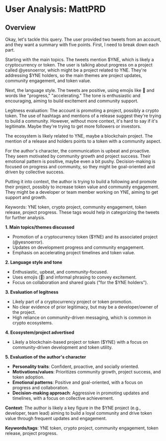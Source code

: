 # User Analysis: MattPRD

## Overview

<think>
Okay, let's tackle this query. The user provided two tweets from an account, and they want a summary with five points. First, I need to break down each part.

Starting with the main topics. The tweets mention $YNE, which is likely a cryptocurrency or token. The user is talking about progress on a project called @yesnoerror, which might be a project related to YNE. They're addressing $YNE holders, so the main themes are project updates, community engagement, and token value.

Next, the language style. The tweets are positive, using emojis like 🫡 and words like "progress," "accelerating." The tone is enthusiastic and encouraging, aiming to build excitement and community support.

Legitness evaluation: The account is promoting a project, possibly a crypto token. The use of hashtags and mentions of a release suggest they're trying to build a community. However, without more context, it's hard to say if it's legitimate. Maybe they're trying to get more followers or investors.

The ecosystem is likely related to YNE, maybe a blockchain project. The mention of a release and holders points to a token with a community aspect.

For the author's character, the communication is upbeat and proactive. They seem motivated by community growth and project success. Their emotional pattern is positive, maybe even a bit pushy. Decision-making is focused on progress and community, so they might be goal-oriented and driven by collective success.

Putting it into context, the author is trying to build a following and promote their project, possibly to increase token value and community engagement. They might be a developer or team member working on YNE, aiming to get support and growth.

Keywords: YNE token, crypto project, community engagement, token release, project progress. These tags would help in categorizing the tweets for further analysis.
</think>

**1. Main topics/themes discussed**  
- Promotion of a cryptocurrency token ($YNE) and its associated project (@yesnoerror).  
- Updates on development progress and community engagement.  
- Emphasis on accelerating project timelines and token value.  

**2. Language style and tone**  
- Enthusiastic, upbeat, and community-focused.  
- Uses emojis (🫡) and informal phrasing to convey excitement.  
- Focus on collaboration and shared goals ("for the $YNE holders").  

**3. Evaluation of legitness**  
- Likely part of a cryptocurrency project or token promotion.  
- No clear evidence of prior legitimacy, but may be a developer/owner of the project.  
- High reliance on community-driven messaging, which is common in crypto ecosystems.  

**4. Ecosystem/project advertised**  
- Likely a blockchain-based project or token ($YNE) with a focus on community-driven development and token utility.  

**5. Evaluation of the author's character**  
- **Personality traits**: Confident, proactive, and socially oriented.  
- **Motivations/values**: Prioritizes community growth, project success, and token adoption.  
- **Emotional patterns**: Positive and goal-oriented, with a focus on progress and collaboration.  
- **Decision-making approach**: Aggressive in promoting updates and timelines, with a focus on collective achievement.  

**Context**: The author is likely a key figure in the $YNE project (e.g., developer, team lead) aiming to build a loyal community and drive token value through frequent updates and engagement.  

**Keywords/tags**: YNE token, crypto project, community engagement, token release, project progress.